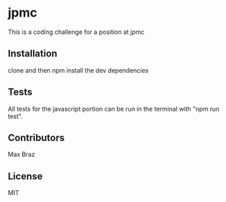 # jpmc

This is a coding challenge for a position at jpmc

## Installation

clone and then npm install the dev dependencies

## Tests

All tests for the javascript portion can be run in the terminal with "npm run test".

## Contributors

Max Braz

## License

MIT
